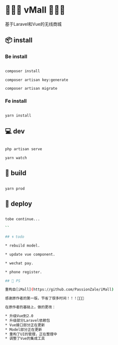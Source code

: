 # 🎉🎉🎉 vMall 🎉🎉🎉

基于Laravel和Vue的无线商城

## 📦 install

### Be install

```bash

composer install

composer artisan key:generate

composer artisan migrate

```

### Fe install

``` bash

yarn install

```

## 💻 dev

```bash

php artisan serve

yarn watch

```

## 🔨 build

```bash

yarn prod

```

## 🚀 deploy

```bash

tobe continue...

``

## 🌀 todo

* rebuild model.

* update vue component.

* wechat pay.

* phone register.

## 💫 PS

重构自[iMall](https://github.com/PassionZale/iMall)

感谢原作者的第一版，节省了很多时间！！！👏👏👏

在原作者的基础上，做的更改：

* 升级Vue到2.0
* 升级部分Laravel依赖包
* Vue接口部分正在更新
* Model部分正在更新
* 重构了UI的管理，正在整理中
* 调整了Vue的集成工具
